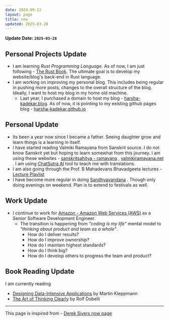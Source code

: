 ```yaml
---
date: 2024-09-12
layout: page
title: now
updated: 2025-03-28
---
```


**Update Date: `2025-03-28`**

## Personal Projects Update
- I am learning *Rust Programming Language*. As of now, I am just following - [The Rust Book](https://doc.rust-lang.org/stable/book/). The ultimate goal is to develop my website/blog's back-end in Rust language.
- I am working on improving my personal blog. This includes being regular in pushing more posts, changes to the overall structure of the blog. Ideally, I want to host my blog in my home old machine.
	- Last year, I purchased a domain to host my blog - [harsha-kadekar.blog](https://www.harsha-kadekar.blog). As of now, it is pointing to my existing github pages blog - [harsha-kadekar.github.io](https://harsha-kadekar.github.io) 

## Personal Update
- Its been a year now since I became a father. Seeing daughter grow and learn things is a learning in itself.
- I have started reading Valmiki Ramayana from Sanskrit source. I do not know Sanskrit yet but hoping to learn somewhat from this journey. I am using these websites -  [sanskritsahitya - ramayana](https://sanskritsahitya.org/ramayanam) ,  [valmikiramayana.net](https://www.valmikiramayan.net) . I am using [ChatSutra AI](https://chat.two.ai) tool to teach me with translations.
- I am also going through the Prof. B Mahadevans Bhavadgeeta lectures - [Lecture Playlist](https://www.youtube.com/playlist?list=PLWjpkY4mU2RDGv2r6nom5IvVKOYye0RAB)
- I have become more regular in doing [Sandhyavandana](https://en.wikipedia.org/wiki/Sandhyavandanam) . Though only doing evenings on weekend. Plan is to extend to festivals as well.

## Work Update
- I continue to work for [Amazon - Amazon Web Services (AWS)](https://aws.amazon.com) as a Senior Software Development Engineer.
	- The transition is happening from  *"coding is my life"* mental model to *"thinking about product and team as a whole"*. 
		- How do I deliver results?
		- How do I improve ownership?
		- How do I maintain highest standards?
		- How do I think big?
		- How do I develop others to progress the team and product?

## Book Reading Update
I am currently reading
- [Designing Data-Intensive Applications](https://www.goodreads.com/book/show/23463279-designing-data-intensive-applications) by Martin Kleppmann 
- [The Art of Thinking Clearly](https://www.goodreads.com/book/show/16248196-the-art-of-thinking-clearly) by Rolf Dobelli


---

This page is inspired from - [Derek Sivers now page](https://sive.rs/now2)